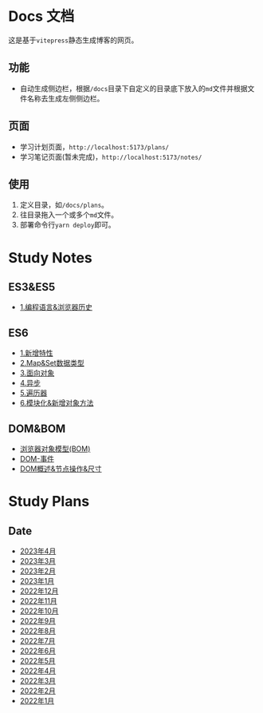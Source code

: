# Docs 文档
这是基于`vitepress`静态生成博客的网页。

## 功能
- 自动生成侧边栏，根据`/docs`目录下自定义的目录底下放入的`md`文件并根据文件名称去生成左侧侧边栏。

## 页面
- 学习计划页面，`http://localhost:5173/plans/`
- 学习笔记页面(暂未完成)，`http://localhost:5173/notes/`

## 使用
1. 定义目录，如`/docs/plans`。
2. 往目录拖入一个或多个`md`文件。
3. 部署命令行`yarn deploy`即可。


# Study Notes

## ES3&ES5
- [1.编程语言&浏览器历史](/notes/ES3&ES5/1.编程语言&浏览器历史)

## ES6
- [1.新增特性](/notes/ES6/1.新增特性)
- [2.Map&Set数据类型](/notes/ES6/2.Map&Set数据类型)
- [3.面向对象](/notes/ES6/3.面向对象)
- [4.异步](/notes/ES6/4.异步)
- [5.遍历器](/notes/ES6/5.遍历器)
- [6.模块化&新增对象方法](/notes/ES6/6.模块化&新增对象方法)

## DOM&BOM
- [浏览器对象模型(BOM)](/notes/DOM&BOM/浏览器对象模型(BOM))
- [DOM-事件](/notes/DOM&BOM/DOM-事件)
- [DOM概述&节点操作&尺寸](/notes/DOM&BOM/DOM概述&节点操作&尺寸)


# Study Plans
## Date
- [2023年4月](/plans/2023年4月)
- [2023年3月](/plans/2023年3月)
- [2023年2月](/plans/2023年2月)
- [2023年1月](/plans/2023年1月)
- [2022年12月](/plans/2022年12月)
- [2022年11月](/plans/2022年11月)
- [2022年10月](/plans/2022年10月)
- [2022年9月](/plans/2022年9月)
- [2022年8月](/plans/2022年8月)
- [2022年7月](/plans/2022年7月)
- [2022年6月](/plans/2022年6月)
- [2022年5月](/plans/2022年5月)
- [2022年4月](/plans/2022年4月)
- [2022年3月](/plans/2022年3月)
- [2022年2月](/plans/2022年2月)
- [2022年1月](/plans/2022年1月)
